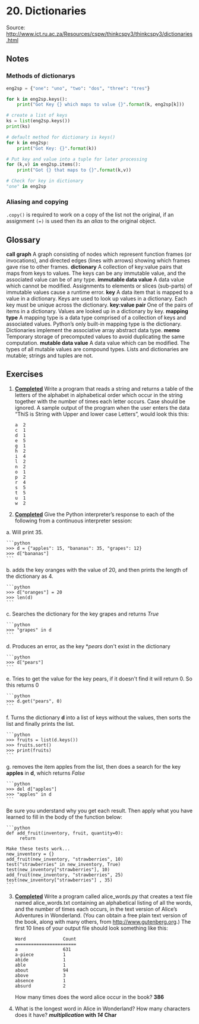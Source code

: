 # 20. Dictionaries
Source: http://www.ict.ru.ac.za/Resources/cspw/thinkcspy3/thinkcspy3/dictionaries.html

## Notes
### Methods of dictionarys
```python
eng2sp = {"one": "uno", "two": "dos", "three": "tres"}

for k in eng2sp.keys():
    print("Got Key {} which maps to value {}".format(k, eng2sp[k]))

# create a list of keys
ks = list(eng2sp.keys())
print(ks)

# default method for dictionary is keys()
for k in eng2sp:
    print("Got Key: {}".format(k))

# Put key and value into a tuple for later processing
for (k,v) in eng2sp.items():
    print("Got {} that maps to {}".format(k,v))

# Check for key in dictionary
"one" in eng2sp
```

### Aliasing and copying
`.copy()` is required to work on a copy of the list not the original, if an assignment `(=)` is used then its an _alias_ to 
the original object.

## Glossary

**call graph** A graph consisting of nodes which represent function frames (or invocations), and directed edges 
(lines with arrows) showing which frames gave rise to other frames.
**dictionary** A collection of key:value pairs that maps from keys to values. The keys can be any immutable value,
 and the associated value can be of any type.
**immutable data value** A data value which cannot be modified. Assignments to elements or slices (sub-parts) of 
immutable values cause a runtime error.
**key** A data item that is mapped to a value in a dictionary. Keys are used to look up values in a dictionary. 
Each key must be unique across the dictionary.
**key:value pair** One of the pairs of items in a dictionary. Values are looked up in a dictionary by key.
**mapping type** A mapping type is a data type comprised of a collection of keys and associated values. Python’s 
only built-in mapping type is the dictionary. Dictionaries implement the associative array abstract data type.
**memo** Temporary storage of precomputed values to avoid duplicating the same computation.
**mutable data value** A data value which can be modified. The types of all mutable values are compound types. Lists 
and dictionaries are mutable; strings and tuples are not.

## Exercises
1. **[Completed](https://github.com/ptsiampas/Exercises_Learning_Python3/blob/master/20_Dictionaries/Exercise_20.8.1.py)** 
Write a program that reads a string and returns a table of the letters of the alphabet in alphabetical order which 
occur in the string together with the number of times each letter occurs. Case should be ignored. A sample output of 
the program when the user enters the data “ThiS is String with Upper and lower case Letters”, would look this this:

    ```
    a  2
    c  1
    d  1
    e  5
    g  1
    h  2
    i  4
    l  2
    n  2
    o  1
    p  2
    r  4
    s  5
    t  5
    u  1
    w  2
    ```
2. **[Completed](https://github.com/ptsiampas/Exercises_Learning_Python3/blob/master/20_Dictionaries/Exercise_20.8.2.py)**
Give the Python interpreter’s response to each of the following from a continuous interpreter session:

a. Will print 35.

    ```python
    >>> d = {"apples": 15, "bananas": 35, "grapes": 12}
    >>> d["bananas"]
    ```
b. adds the key oranges with the value of 20, and then prints the length of the dictionary as 4.

    ```python
    >>> d["oranges"] = 20
    >>> len(d)
    ```
c. Searches the dictionary for the key grapes and returns _True_

    ```python
    >>> "grapes" in d
    ```
d. Produces an error, as the key **pears* don't exist in the dictionary

    ```python
    >>> d["pears"]
    ```
e. Tries to get the value for the key pears, if it doesn't find it will return 0. So this returns 0

    ```python
    >>> d.get("pears", 0)
    ```
f. Turns the dictionary **d** into a list of keys without the values, then sorts the list and finally prints the list.

    ```python
    >>> fruits = list(d.keys())
    >>> fruits.sort()
    >>> print(fruits)
    ```
g. removes the item apples from the list, then does a search for the key **apples** in **d**, which returns _False_

    ```python
    >>> del d["apples"]
    >>> "apples" in d
    ```
Be sure you understand why you get each result. Then apply what you have learned to fill in the body of the function 
below:

    ```python
    def add_fruit(inventory, fruit, quantity=0):
         return
    
    Make these tests work...
    new_inventory = {}
    add_fruit(new_inventory, "strawberries", 10)
    test("strawberries" in new_inventory, True)
    test(new_inventory["strawberries"], 10)
    add_fruit(new_inventory, "strawberries", 25)
    test(new_inventory["strawberries"] , 35)
    ```
3. **[Completed](https://github.com/ptsiampas/Exercises_Learning_Python3/blob/master/20_Dictionaries/alice_words.py)**
Write a program called alice_words.py that creates a text file named alice_words.txt containing an alphabetical 
listing of all the words, and the number of times each occurs, in the text version of Alice’s Adventures in Wonderland. 
(You can obtain a free plain text version of the book, along with many others, from http://www.gutenberg.org.) 
The first 10 lines of your output file should look something like this:

    ```
    Word              Count
    =======================
    a                 631
    a-piece           1
    abide             1
    able              1
    about             94
    above             3
    absence           1
    absurd            2
    ```
    How many times does the word alice occur in the book? **386**
4. What is the longest word in Alice in Wonderland? How many characters does it have? **_multiplication_ with _14_ Char**
